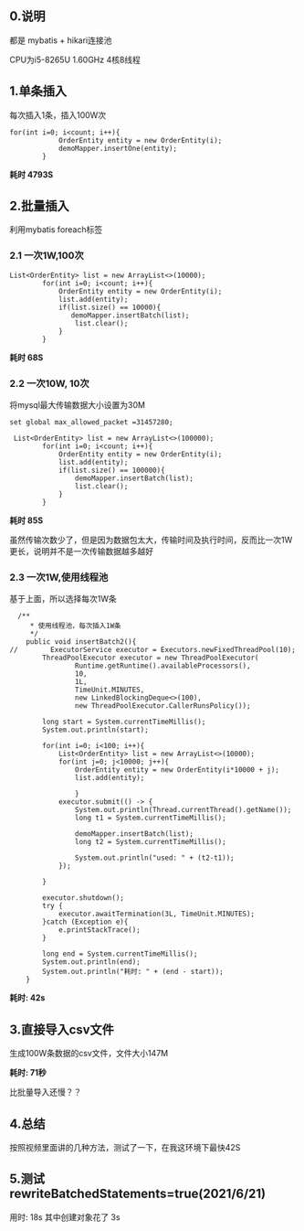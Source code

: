 



## 0.说明

都是 mybatis + hikari连接池

CPU为i5-8265U 1.60GHz  4核8线程

## 1.单条插入

每次插入1条，插入100W次

```
for(int i=0; i<count; i++){
            OrderEntity entity = new OrderEntity(i);
            demoMapper.insertOne(entity);
        }
```

**耗时 4793S**

## 2.批量插入

利用mybatis foreach标签

### 2.1 一次1W,100次

```
List<OrderEntity> list = new ArrayList<>(10000);
        for(int i=0; i<count; i++){
            OrderEntity entity = new OrderEntity(i);
            list.add(entity);
            if(list.size() == 10000){
               demoMapper.insertBatch(list);
                list.clear();
            }
        }
```

**耗时 68S**

### 2.2 一次10W, 10次

将mysql最大传输数据大小设置为30M

```
set global max_allowed_packet =31457280;
```


```
 List<OrderEntity> list = new ArrayList<>(100000);
        for(int i=0; i<count; i++){
            OrderEntity entity = new OrderEntity(i);
            list.add(entity);
            if(list.size() == 100000){
                demoMapper.insertBatch(list);
                list.clear();
            }
        }
```

**耗时 85S**

虽然传输次数少了，但是因为数据包太大，传输时间及执行时间，反而比一次1W更长，说明并不是一次传输数据越多越好


### 2.3 一次1W,使用线程池

基于上面，所以选择每次1W条

```
  /**
     * 使用线程池，每次插入1W条
     */
    public void insertBatch2(){
//        ExecutorService executor = Executors.newFixedThreadPool(10);
        ThreadPoolExecutor executor = new ThreadPoolExecutor(
                Runtime.getRuntime().availableProcessors(),
                10,
                1L,
                TimeUnit.MINUTES,
                new LinkedBlockingDeque<>(100),
                new ThreadPoolExecutor.CallerRunsPolicy());

        long start = System.currentTimeMillis();
        System.out.println(start);

        for(int i=0; i<100; i++){
            List<OrderEntity> list = new ArrayList<>(10000);
            for(int j=0; j<10000; j++){
                OrderEntity entity = new OrderEntity(i*10000 + j);
                list.add(entity);

                }
            executor.submit(() -> {
                System.out.println(Thread.currentThread().getName());
                long t1 = System.currentTimeMillis();

                demoMapper.insertBatch(list);
                long t2 = System.currentTimeMillis();

                System.out.println("used: " + (t2-t1));
            });

        }

        executor.shutdown();
        try {
            executor.awaitTermination(3L, TimeUnit.MINUTES);
        }catch (Exception e){
            e.printStackTrace();
        }

        long end = System.currentTimeMillis();
        System.out.println(end);
        System.out.println("耗时: " + (end - start));
    }

```

**耗时:  42s**

## 3.直接导入csv文件

生成100W条数据的csv文件，文件大小147M

**耗时: 71秒**

比批量导入还慢？？


## 4.总结

按照视频里面讲的几种方法，测试了一下，在我这环境下最快42S



## 5.测试rewriteBatchedStatements=true(2021/6/21)

用时: 18s 其中创建对象花了 3s